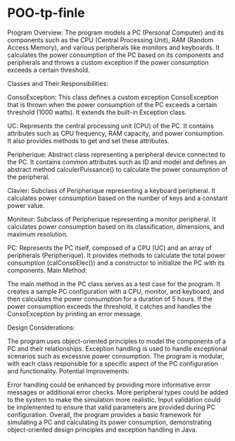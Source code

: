 # POO-tp-finle
Program Overview:
The program models a PC (Personal Computer) and its components such as the CPU (Central Processing Unit), RAM (Random Access Memory), and various peripherals like monitors and keyboards. It calculates the power consumption of the PC based on its components and peripherals and throws a custom exception if the power consumption exceeds a certain threshold.

Classes and Their Responsibilities:

ConsoException: This class defines a custom exception ConsoException that is thrown when the power consumption of the PC exceeds a certain threshold (1000 watts). It extends the built-in Exception class.


UC: Represents the central processing unit (CPU) of the PC. It contains attributes such as CPU frequency, RAM capacity, and power consumption. It also provides methods to get and set these attributes.


Peripherique: Abstract class representing a peripheral device connected to the PC. It contains common attributes such as ID and model and defines an abstract method calculerPuissance() to calculate the power consumption of the peripheral.

Clavier: Subclass of Peripherique representing a keyboard peripheral. It calculates power consumption based on the number of keys and a constant power value.

Moniteur: Subclass of Peripherique representing a monitor peripheral. It calculates power consumption based on its classification, dimensions, and maximum resolution.


PC: Represents the PC itself, composed of a CPU (UC) and an array of peripherals (Peripherique). It provides methods to calculate the total power consumption (calConsoElec()) and a constructor to initialize the PC with its components.
Main Method:

The main method in the PC class serves as a test case for the program. It creates a sample PC configuration with a CPU, monitor, and keyboard, and then calculates the power consumption for a duration of 5 hours. If the power consumption exceeds the threshold, it catches and handles the ConsoException by printing an error message.

Design Considerations:

The program uses object-oriented principles to model the components of a PC and their relationships.
Exception handling is used to handle exceptional scenarios such as excessive power consumption.
The program is modular, with each class responsible for a specific aspect of the PC configuration and functionality.
Potential Improvements:

Error handling could be enhanced by providing more informative error messages or additional error checks.
More peripheral types could be added to the system to make the simulation more realistic.
Input validation could be implemented to ensure that valid parameters are provided during PC configuration.
Overall, the program provides a basic framework for simulating a PC and calculating its power consumption, demonstrating object-oriented design principles and exception handling in Java.
